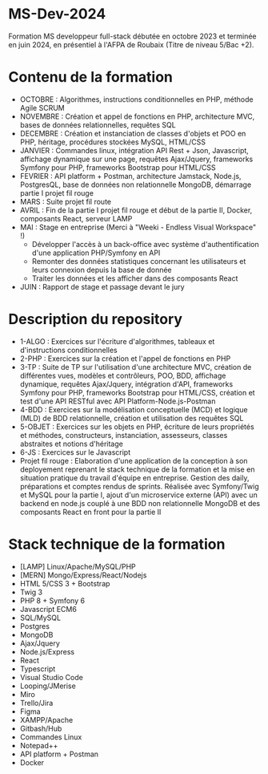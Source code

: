 # MS-Dev-2024
Formation MS developpeur full-stack débutée en octobre 2023 et terminée en juin 2024, en présentiel à l'AFPA de Roubaix (Titre de niveau 5/Bac +2). 
# Contenu de la formation
- OCTOBRE : Algorithmes, instructions conditionnelles en PHP, méthode Agile SCRUM
- NOVEMBRE : Création et appel de fonctions en PHP, architecture MVC, bases de données relationnelles, requêtes SQL
- DECEMBRE : Création et instanciation de classes d'objets et POO en PHP, héritage, procédures stockées MySQL, HTML/CSS
- JANVIER : Commandes linux, intégration API Rest + Json, Javascript, affichage dynamique sur une page, requêtes Ajax/Jquery, frameworks Symfony pour PHP, frameworks Bootstrap pour HTML/CSS
- FEVRIER : API platform + Postman, architecture Jamstack, Node.js, PostgresQL, base de données non relationnelle MongoDB, démarrage partie I projet fil rouge
- MARS : Suite projet fil route
- AVRIL : Fin de la partie I projet fil rouge et début de la partie II, Docker, composants React, serveur LAMP
- MAI : Stage en entreprise (Merci à "Weeki - Endless Visual Workspace" !)
  - Développer l'accès à un back-office avec système d'authentification d'une application PHP/Symfony en API
  - Remonter des données statistiques concernant les utilisateurs et leurs connexion depuis la base de donnée
  - Traiter les données et les afficher dans des composants React
- JUIN : Rapport de stage et passage devant le jury
# Description du repository
- 1-ALGO : Exercices sur l'écriture d'algorithmes, tableaux et d'instructions conditionnelles
- 2-PHP : Exercices sur la création et l'appel de fonctions en PHP
- 3-TP : Suite de TP sur l'utilisation d'une architecture MVC, création de différentes vues, modèles et contrôleurs, POO, BDD, affichage dynamique, requêtes Ajax/Jquery, intégration d'API, frameworks Symfony pour PHP, frameworks Bootstrap pour HTML/CSS, création et test d'une API RESTful avec API Platform-Node.js-Postman 
- 4-BDD : Exercices sur la modélisation conceptuelle (MCD) et logique (MLD) de BDD relationnelle, création et utilisation des requêtes SQL
- 5-OBJET : Exercices sur les objets en PHP, écriture de leurs propriétés et méthodes, constructeurs, instanciation, assesseurs, classes abstraites et notions d'héritage
- 6-JS : Exercices sur le Javascript
- Projet fil rouge : Elaboration d'une application de la conception à son deployement reprenant le stack technique de la formation et la mise en situation pratique du travail d'équipe en entreprise. Gestion des daily, préparations et comptes rendus de sprints. Réalisée avec Symfony/Twig et MySQL pour la partie I, ajout d'un microservice externe (API) avec un backend en node.js couplé à une BDD non relationnelle MongoDB et des composants React en front pour la partie II
# Stack technique de la formation
- [LAMP] Linux/Apache/MySQL/PHP
- [MERN] Mongo/Express/React/Nodejs
- HTML 5/CSS 3 + Bootstrap
- Twig 3
- PHP 8 + Symfony 6
- Javascript ECM6
- SQL/MySQL
- Postgres
- MongoDB
- Ajax/Jquery
- Node.js/Express
- React
- Typescript
- Visual Studio Code
- Looping/JMerise
- Miro
- Trello/Jira
- Figma
- XAMPP/Apache
- Gitbash/Hub
- Commandes Linux
- Notepad++
- API platform + Postman
- Docker

